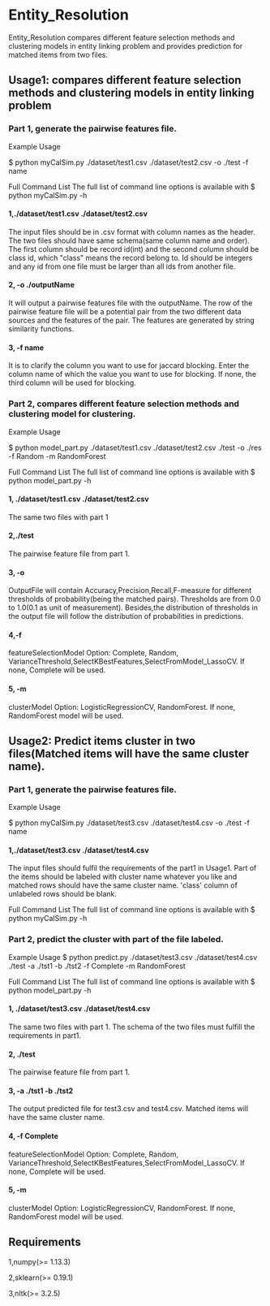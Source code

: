 # Entity_Resolution

Entity_Resolution compares different feature selection methods and clustering models in entity linking problem and provides prediction for matched items from two files.

## Usage1: compares different feature selection methods and clustering models in entity linking problem

### Part 1, generate the pairwise features file.
Example Usage

$ python myCalSim.py ./dataset/test1.csv ./dataset/test2.csv -o ./test -f name

Full Command List
The full list of command line options is available with $ python myCalSim.py -h

#### 1,./dataset/test1.csv ./dataset/test2.csv
The input files should be in .csv format with column names as the header. The two files should have same schema(same column name and order). The first column should be record id(int) and the second column should be class id, which "class" means the record belong to. Id should be integers and any id from one file must be larger than all ids from another file.

#### 2, -o ./outputName
It will output a pairwise features file with the outputName. The row of the pairwise feature file will be a potential pair from the two different data sources and the features of the pair. The features are generated by string similarity functions.

#### 3, -f name
It is to clarify the column you want to use for jaccard blocking. Enter the column name of which the value you want to use for blocking. If none, the third column will be used for blocking.

### Part 2, compares different feature selection methods and clustering model for clustering.
Example Usage

$ python model_part.py ./dataset/test1.csv ./dataset/test2.csv ./test -o ./res -f Random -m RandomForest

Full Command List
The full list of command line options is available with $ python model_part.py -h

#### 1, ./dataset/test1.csv ./dataset/test2.csv
The same two files with part 1

#### 2,./test
The pairwise feature file from part 1.

#### 3, -o <outputFile>
OutputFile will contain Accuracy,Precision,Recall,F-measure for different thresholds of probability(being the matched pairs). Thresholds are from 0.0 to 1.0(0.1 as unit of measurement). Besides,the distribution of thresholds in the output file will follow the distribution of probabilities in predictions.

#### 4,-f <featureSelectionModel>
featureSelectionModel Option: Complete, Random, VarianceThreshold,SelectKBestFeatures,SelectFromModel_LassoCV. If none, Complete will be used.

#### 5, -m <clusterModel>
clusterModel Option: LogisticRegressionCV, RandomForest. If none, RandomForest model will be used.


## Usage2: Predict items cluster in two files(Matched items will have the same cluster name).

### Part 1, generate the pairwise features file.
Example Usage

$ python myCalSim.py ./dataset/test3.csv ./dataset/test4.csv -o ./test -f name
#### 1,./dataset/test3.csv ./dataset/test4.csv
The input files should fulfil the requirements of the part1 in Usage1. Part of the items should be labeled with cluster name whatever you like and matched rows should have the same cluster name. 'class' column of unlabeled rows should be blank.

Full Command List
The full list of command line options is available with $ python myCalSim.py -h

### Part 2, predict the cluster with part of the file labeled.
Example Usage
$ python predict.py ./dataset/test3.csv ./dataset/test4.csv ./test -a ./tst1 -b ./tst2 -f Complete -m RandomForest

Full Command List
The full list of command line options is available with $ python model_part.py -h

#### 1, ./dataset/test3.csv ./dataset/test4.csv
The same two files with part 1. The schema of the two files must fulfill the requirements in part1.

#### 2, ./test
The pairwise feature file from part 1.

#### 3, -a ./tst1 -b ./tst2
The output predicted file for test3.csv and test4.csv. Matched items will have the same cluster name.

#### 4, -f Complete
featureSelectionModel Option: Complete, Random, VarianceThreshold,SelectKBestFeatures,SelectFromModel_LassoCV. If none, Complete will be used.

#### 5, -m <clusterModel>
clusterModel Option: LogisticRegressionCV, RandomForest. If none, RandomForest model will be used.


## Requirements
1,numpy(>= 1.13.3)

2,sklearn(>= 0.19.1)

3,nltk(>= 3.2.5)
